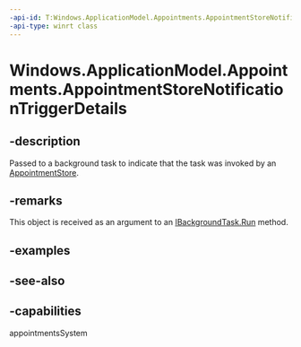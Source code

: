 ```yaml
---
-api-id: T:Windows.ApplicationModel.Appointments.AppointmentStoreNotificationTriggerDetails
-api-type: winrt class
---
```


<!-- Class syntax.
public class AppointmentStoreNotificationTriggerDetails : Windows.ApplicationModel.Appointments.IAppointmentStoreNotificationTriggerDetails
-->

# Windows.ApplicationModel.Appointments.AppointmentStoreNotificationTriggerDetails

## -description
Passed to a background task to indicate that the task was invoked by an [AppointmentStore](appointmentstore.md).

## -remarks
This object is received as an argument to an [IBackgroundTask.Run](../windows.applicationmodel.background/ibackgroundtask_run_2017283929.md) method.

## -examples

## -see-also

## -capabilities
appointmentsSystem
